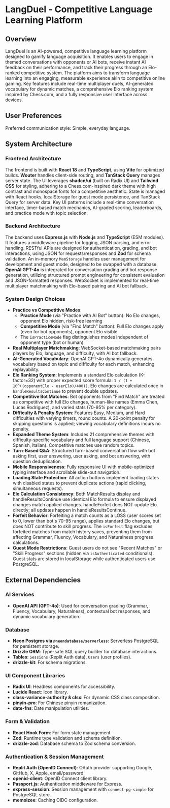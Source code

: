 # LangDuel - Competitive Language Learning Platform

## Overview
LangDuel is an AI-powered, competitive language learning platform designed to gamify language acquisition. It enables users to engage in themed conversations with opponents or AI bots, receive instant AI feedback on their performance, and track their progress through an Elo-ranked competitive system. The platform aims to transform language learning into an engaging, measurable experience akin to competitive online gaming. Key features include real-time multiplayer duels, AI-generated vocabulary for dynamic matches, a comprehensive Elo ranking system inspired by Chess.com, and a fully responsive user interface across devices.

## User Preferences
Preferred communication style: Simple, everyday language.

## System Architecture

### Frontend Architecture
The frontend is built with **React 18** and **TypeScript**, using **Vite** for optimized builds. **Wouter** handles client-side routing, and **TanStack Query** manages server state. The UI leverages **shadcn/ui** (built on Radix UI) and **Tailwind CSS** for styling, adhering to a Chess.com-inspired dark theme with high contrast and monospace fonts for a competitive aesthetic. State is managed with React hooks, localStorage for guest mode persistence, and TanStack Query for server data. Key UI patterns include a real-time conversation interface, timer-based match mechanics, AI-graded scoring, leaderboards, and practice mode with topic selection.

### Backend Architecture
The backend uses **Express.js** with **Node.js** and **TypeScript** (ESM modules). It features a middleware pipeline for logging, JSON parsing, and error handling. RESTful APIs are designed for authentication, grading, and bot interactions, using JSON for requests/responses and **Zod** for schema validation. An in-memory `MemStorage` handles user management for development and guest mode, designed to be swapped with a database. **OpenAI GPT-4o** is integrated for conversation grading and bot response generation, utilizing structured prompt engineering for consistent evaluation and JSON-formatted responses. WebSocket is implemented for real-time multiplayer matchmaking with Elo-based pairing and AI bot fallback.

### System Design Choices
- **Practice vs Competitive Modes**: 
  - **Practice Mode** (via "Practice with AI Bot" button): No Elo changes, opponent Elo hidden, risk-free learning
  - **Competitive Mode** (via "Find Match" button): Full Elo changes apply (even for bot opponents), opponent Elo visible
  - The `isPracticeMode` flag distinguishes modes independent of opponent type (bot or human)
- **Real Multiplayer Matchmaking**: WebSocket-based matchmaking pairs players by Elo, language, and difficulty, with AI bot fallback.
- **AI-Generated Vocabulary**: OpenAI GPT-4o dynamically generates vocabulary based on topic and difficulty for each match, enhancing replayability.
- **Elo Ranking System**: Implements a standard Elo calculation (K-factor=32) with proper expected score formula: `1 / (1 + 10^((opponentElo - userElo)/400))`. Elo changes are calculated once in `handleResultsContinue` to prevent double updates.
- **Competitive Bot Matches**: Bot opponents from "Find Match" are treated as competitive with full Elo changes, human-like names (Emma Chen, Lucas Rodriguez), and varied stats (70-95% per category).
- **Difficulty & Penalty System**: Features Easy, Medium, and Hard difficulties with varying timers, round counts. A 20-point penalty for skipping questions is applied; viewing vocabulary definitions incurs no penalty.
- **Expanded Theme System**: Includes 21 comprehensive themes with difficulty-specific vocabulary and full language support (Chinese, Spanish, Italian). Competitive matches use random topics.
- **Turn-Based Q&A**: Structured turn-based conversation flow with bot asking first, user answering, user asking, and bot answering, with question deduplication.
- **Mobile Responsiveness**: Fully responsive UI with mobile-optimized typing interface and scrollable slide-out navigation.
- **Loading State Protection**: All action buttons implement loading states with disabled states to prevent duplicate actions (rapid clicking, simultaneous requests).
- **Elo Calculation Consistency**: Both MatchResults display and handleResultsContinue use identical Elo formula to ensure displayed changes match applied changes. handleForfeit does NOT update Elo directly; all updates happen in handleResultsContinue.
- **Forfeit Behavior**: Forfeiting a match counts as a LOSS (user scores set to 0, lower than bot's 70-95 range), applies standard Elo changes, but does NOT contribute to skill progress. The `isForfeit` flag excludes forfeited matches from match history saves, preventing them from affecting Grammar, Fluency, Vocabulary, and Naturalness progress calculations.
- **Guest Mode Restrictions**: Guest users do not see "Recent Matches" or "Skill Progress" sections (hidden via `isAuthenticated` conditionals). Guest stats are stored in localStorage while authenticated users use PostgreSQL.

## External Dependencies

### AI Services
- **OpenAI API (GPT-4o)**: Used for conversation grading (Grammar, Fluency, Vocabulary, Naturalness), contextual bot responses, and dynamic vocabulary generation.

### Database
- **Neon Postgres via `@neondatabase/serverless`**: Serverless PostgreSQL for persistent storage.
- **Drizzle ORM**: Type-safe SQL query builder for database interactions.
- **Tables**: `Sessions` (Replit Auth data), `Users` (user profiles).
- **drizzle-kit**: For schema migrations.

### UI Component Libraries
- **Radix UI**: Headless components for accessibility.
- **Lucide React**: Icon library.
- **class-variance-authority & clsx**: For dynamic CSS class composition.
- **pinyin-pro**: For Chinese pinyin romanization.
- **date-fns**: Date manipulation utilities.

### Form & Validation
- **React Hook Form**: For form state management.
- **Zod**: Runtime type validation and schema definition.
- **drizzle-zod**: Database schema to Zod schema conversion.

### Authentication & Session Management
- **Replit Auth (OpenID Connect)**: OAuth provider supporting Google, GitHub, X, Apple, email/password.
- **openid-client**: OpenID Connect client library.
- **Passport.js**: Authentication middleware for Express.
- **express-session**: Session management with `connect-pg-simple` for PostgreSQL store.
- **memoizee**: Caching OIDC configuration.